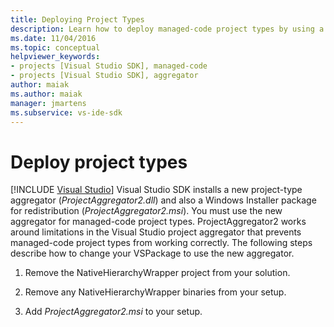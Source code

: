 ```yaml
---
title: Deploying Project Types
description: Learn how to deploy managed-code project types by using a new project-type aggregator and Windows Installer package for redistribution, in the Visual Studio SDK. 
ms.date: 11/04/2016
ms.topic: conceptual
helpviewer_keywords:
- projects [Visual Studio SDK], managed-code
- projects [Visual Studio SDK], aggregator
author: maiak
ms.author: maiak
manager: jmartens
ms.subservice: vs-ide-sdk
---
```

# Deploy project types

 [!INCLUDE [Visual Studio](~/includes/applies-to-version/vs-windows-only.md)]
Visual Studio SDK installs a new project-type aggregator (*ProjectAggregator2.dll*) and also a Windows Installer package for redistribution (*ProjectAggregator2.msi*). You must use the new aggregator for managed-code project types. ProjectAggregator2 works around limitations in the Visual Studio project aggregator that prevents managed-code project types from working correctly. The following steps describe how to change your VSPackage to use the new aggregator.

1. Remove the NativeHierarchyWrapper project from your solution.

2. Remove any NativeHierarchyWrapper binaries from your setup.

3. Add *ProjectAggregator2.msi* to your setup.
